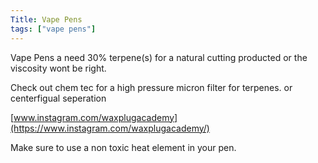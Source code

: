 ```yaml
---
Title: Vape Pens
tags: ["vape pens"]
---
```


Vape Pens a need 30% terpene(s) for a natural cutting producted or the viscosity wont be right. 

Check out chem tec for a high pressure micron filter for terpenes.
or centerfigual seperation

[www.instagram.com/waxplugacademy](https://www.instagram.com/waxplugacademy/)



Make sure to use a non toxic heat element in your pen.
